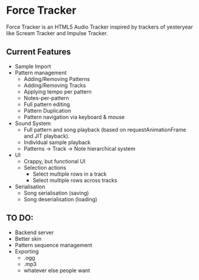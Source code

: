 # Force Tracker

Force Tracker is an HTML5 Audio Tracker inspired by trackers of yesteryear like Scream Tracker and Impulse Tracker.

## Current Features

- Sample Import
- Pattern management
    - Adding/Removing Patterns
    - Adding/Removing Tracks
    - Applying tempo per pattern
    - Notes-per-pattern
    - Full pattern editing
    - Pattern Duplication
    - Pattern navigation via keyboard & mouse
- Sound System
    - Full pattern and song playback (based on requestAnimationFrame and JIT playback).
    - Individual sample playback
    - Patterns -> Track -> Note hierarchical system
- UI
    - Crappy, but functional UI
    - Selection actions
        - Select multiple rows in a track
        - Select multiple rows across tracks
- Serialisation
    - Song serialisation (saving)
    - Song deserialisation (loading)

## TO DO:

- Backend server
- Better skin
- Pattern sequence management
- Exporting
    - .ogg
    - .mp3
    - whatever else people want
